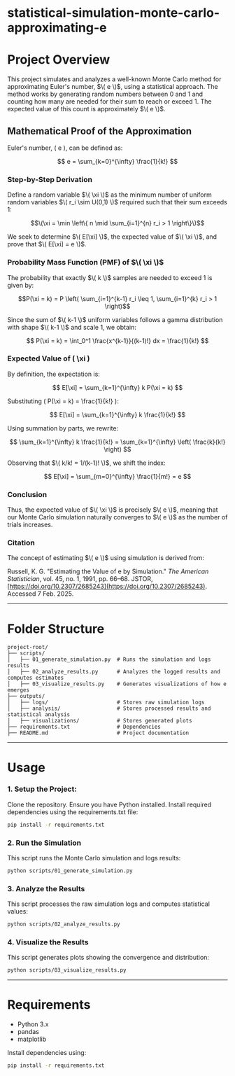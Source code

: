 # statistical-simulation-monte-carlo-approximating-e

# Project Overview

This project simulates and analyzes a well-known Monte Carlo method for approximating Euler's number, $\( e \)$, using a statistical approach. The method works by generating random numbers between 0 and 1 and counting how many are needed for their sum to reach or exceed 1. The expected value of this count is approximately $\( e \)$.

## Mathematical Proof of the Approximation

Euler's number, \( e \), can be defined as:

$$ e = \sum_{k=0}^{\infty} \frac{1}{k!} $$

### Step-by-Step Derivation

Define a random variable $\( \xi \)$ as the minimum number of uniform random variables $\( r_i \sim U(0,1) \)$ required such that their sum exceeds 1:

$$\(\xi = \min \left\{ n \mid \sum_{i=1}^{n} r_i > 1 \right\}\)$$

We seek to determine $\( E[\xi] \)$, the expected value of $\( \xi \)$, and prove that $\( E[\xi] = e \)$.

### Probability Mass Function (PMF) of $\( \xi \)$

The probability that exactly $\( k \)$ samples are needed to exceed 1 is given by:

$$P(\xi = k) = P \left( \sum_{i=1}^{k-1} r_i \leq 1, \sum_{i=1}^{k} r_i > 1 \right)$$

Since the sum of $\( k-1 \)$ uniform variables follows a gamma distribution with shape $\( k-1 \)$ and scale 1, we obtain:

$$ P(\xi = k) = \int_0^1 \frac{x^{k-1}}{(k-1)!} dx = \frac{1}{k!} $$

### Expected Value of \( \xi \)

By definition, the expectation is:

$$ E[\xi] = \sum_{k=1}^{\infty} k P(\xi = k) $$

Substituting \( P(\xi = k) = \frac{1}{k!} \):

$$ E[\xi] = \sum_{k=1}^{\infty} k \frac{1}{k!} $$

Using summation by parts, we rewrite:

$$ \sum_{k=1}^{\infty} k \frac{1}{k!} = \sum_{k=1}^{\infty} \left( \frac{k}{k!} \right) $$

Observing that $\( k/k! = 1/(k-1)! \)$, we shift the index:

$$ E[\xi] = \sum_{m=0}^{\infty} \frac{1}{m!} = e $$

### Conclusion

Thus, the expected value of $\( \xi \)$ is precisely $\( e \)$, meaning that our Monte Carlo simulation naturally converges to $\( e \)$ as the number of trials increases.

### Citation

The concept of estimating $\( e \)$ using simulation is derived from:

Russell, K. G. "Estimating the Value of e by Simulation." *The American Statistician*, vol. 45, no. 1, 1991, pp. 66–68. JSTOR, [https://doi.org/10.2307/2685243](https://doi.org/10.2307/2685243). Accessed 7 Feb. 2025.

---

# Folder Structure

```
project-root/
├── scripts/
│   ├── 01_generate_simulation.py  # Runs the simulation and logs results
│   ├── 02_analyze_results.py      # Analyzes the logged results and computes estimates
│   ├── 03_visualize_results.py    # Generates visualizations of how e emerges
├── outputs/
│   ├── logs/                      # Stores raw simulation logs
│   ├── analysis/                  # Stores processed results and statistical analysis
│   ├── visualizations/            # Stores generated plots
├── requirements.txt               # Dependencies
├── README.md                      # Project documentation
```

---

# Usage

### 1. Setup the Project:

Clone the repository.
Ensure you have Python installed.
Install required dependencies using the requirements.txt file:

```sh
pip install -r requirements.txt
```

### 2. Run the Simulation

This script runs the Monte Carlo simulation and logs results:

```sh
python scripts/01_generate_simulation.py
```

### 3. Analyze the Results

This script processes the raw simulation logs and computes statistical values:

```sh
python scripts/02_analyze_results.py
```

### 4. Visualize the Results

This script generates plots showing the convergence and distribution:

```sh
python scripts/03_visualize_results.py
```

---

# Requirements

- Python 3.x
- pandas
- matplotlib

Install dependencies using:

```sh
pip install -r requirements.txt
```